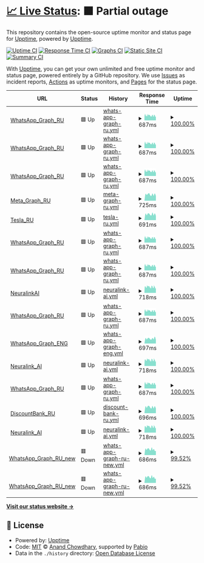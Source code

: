 # [📈 Live Status](https://demo.upptime.js.org): <!--live status--> **🟧 Partial outage**

This repository contains the open-source uptime monitor and status page for [Upptime](https://upptime.js.org), powered by [Upptime](https://github.com/upptime/upptime).

[![Uptime CI](https://github.com/exploswell/upptime/workflows/Uptime%20CI/badge.svg)](https://github.com/exploswell/upptime/actions?query=workflow%3A%22Uptime+CI%22)
[![Response Time CI](https://github.com/exploswell/upptime/workflows/Response%20Time%20CI/badge.svg)](https://github.com/exploswell/upptime/actions?query=workflow%3A%22Response+Time+CI%22)
[![Graphs CI](https://github.com/exploswell/upptime/workflows/Graphs%20CI/badge.svg)](https://github.com/exploswell/upptime/actions?query=workflow%3A%22Graphs+CI%22)
[![Static Site CI](https://github.com/exploswell/upptime/workflows/Static%20Site%20CI/badge.svg)](https://github.com/exploswell/upptime/actions?query=workflow%3A%22Static+Site+CI%22)
[![Summary CI](https://github.com/exploswell/upptime/workflows/Summary%20CI/badge.svg)](https://github.com/exploswell/upptime/actions?query=workflow%3A%22Summary+CI%22)

With [Upptime](https://upptime.js.org), you can get your own unlimited and free uptime monitor and status page, powered entirely by a GitHub repository. We use [Issues](https://github.com/upptime/upptime/issues) as incident reports, [Actions](https://github.com/exploswell/upptime/actions) as uptime monitors, and [Pages](https://demo.upptime.js.org) for the status page.

<!--start: status pages-->
<!-- This summary is generated by Upptime (https://github.com/upptime/upptime) -->
<!-- Do not edit this manually, your changes will be overwritten -->
<!-- prettier-ignore -->
| URL | Status | History | Response Time | Uptime |
| --- | ------ | ------- | ------------- | ------ |
| <img alt="" src="https://icons.duckduckgo.com/ip3/aksigano.com.ico" height="13"> [WhatsApp_Graph_RU](https://aksigano.com/response.html) | 🟩 Up | [whats-app-graph-ru.yml](https://github.com/exploswell/upptime/commits/HEAD/history/whats-app-graph-ru.yml) | <details><summary><img alt="Response time graph" src="./graphs/whats-app-graph-ru/response-time-week.png" height="20"> 687ms</summary><br><a href="https://exploswell.github.io/upptime/history/whats-app-graph-ru"><img alt="Response time 687" src="https://img.shields.io/endpoint?url=https%3A%2F%2Fraw.githubusercontent.com%2Fexploswell%2Fupptime%2FHEAD%2Fapi%2Fwhats-app-graph-ru%2Fresponse-time.json"></a><br><a href="https://exploswell.github.io/upptime/history/whats-app-graph-ru"><img alt="24-hour response time 515" src="https://img.shields.io/endpoint?url=https%3A%2F%2Fraw.githubusercontent.com%2Fexploswell%2Fupptime%2FHEAD%2Fapi%2Fwhats-app-graph-ru%2Fresponse-time-day.json"></a><br><a href="https://exploswell.github.io/upptime/history/whats-app-graph-ru"><img alt="7-day response time 687" src="https://img.shields.io/endpoint?url=https%3A%2F%2Fraw.githubusercontent.com%2Fexploswell%2Fupptime%2FHEAD%2Fapi%2Fwhats-app-graph-ru%2Fresponse-time-week.json"></a><br><a href="https://exploswell.github.io/upptime/history/whats-app-graph-ru"><img alt="30-day response time 687" src="https://img.shields.io/endpoint?url=https%3A%2F%2Fraw.githubusercontent.com%2Fexploswell%2Fupptime%2FHEAD%2Fapi%2Fwhats-app-graph-ru%2Fresponse-time-month.json"></a><br><a href="https://exploswell.github.io/upptime/history/whats-app-graph-ru"><img alt="1-year response time 687" src="https://img.shields.io/endpoint?url=https%3A%2F%2Fraw.githubusercontent.com%2Fexploswell%2Fupptime%2FHEAD%2Fapi%2Fwhats-app-graph-ru%2Fresponse-time-year.json"></a></details> | <details><summary><a href="https://exploswell.github.io/upptime/history/whats-app-graph-ru">100.00%</a></summary><a href="https://exploswell.github.io/upptime/history/whats-app-graph-ru"><img alt="All-time uptime 100.00%" src="https://img.shields.io/endpoint?url=https%3A%2F%2Fraw.githubusercontent.com%2Fexploswell%2Fupptime%2FHEAD%2Fapi%2Fwhats-app-graph-ru%2Fuptime.json"></a><br><a href="https://exploswell.github.io/upptime/history/whats-app-graph-ru"><img alt="24-hour uptime 100.00%" src="https://img.shields.io/endpoint?url=https%3A%2F%2Fraw.githubusercontent.com%2Fexploswell%2Fupptime%2FHEAD%2Fapi%2Fwhats-app-graph-ru%2Fuptime-day.json"></a><br><a href="https://exploswell.github.io/upptime/history/whats-app-graph-ru"><img alt="7-day uptime 100.00%" src="https://img.shields.io/endpoint?url=https%3A%2F%2Fraw.githubusercontent.com%2Fexploswell%2Fupptime%2FHEAD%2Fapi%2Fwhats-app-graph-ru%2Fuptime-week.json"></a><br><a href="https://exploswell.github.io/upptime/history/whats-app-graph-ru"><img alt="30-day uptime 100.00%" src="https://img.shields.io/endpoint?url=https%3A%2F%2Fraw.githubusercontent.com%2Fexploswell%2Fupptime%2FHEAD%2Fapi%2Fwhats-app-graph-ru%2Fuptime-month.json"></a><br><a href="https://exploswell.github.io/upptime/history/whats-app-graph-ru"><img alt="1-year uptime 100.00%" src="https://img.shields.io/endpoint?url=https%3A%2F%2Fraw.githubusercontent.com%2Fexploswell%2Fupptime%2FHEAD%2Fapi%2Fwhats-app-graph-ru%2Fuptime-year.json"></a></details>
| <img alt="" src="https://icons.duckduckgo.com/ip3/bdnuresult.com.ico" height="13"> [WhatsApp_Graph_RU](https://bdnuresult.com/response.html) | 🟩 Up | [whats-app-graph-ru.yml](https://github.com/exploswell/upptime/commits/HEAD/history/whats-app-graph-ru.yml) | <details><summary><img alt="Response time graph" src="./graphs/whats-app-graph-ru/response-time-week.png" height="20"> 687ms</summary><br><a href="https://exploswell.github.io/upptime/history/whats-app-graph-ru"><img alt="Response time 687" src="https://img.shields.io/endpoint?url=https%3A%2F%2Fraw.githubusercontent.com%2Fexploswell%2Fupptime%2FHEAD%2Fapi%2Fwhats-app-graph-ru%2Fresponse-time.json"></a><br><a href="https://exploswell.github.io/upptime/history/whats-app-graph-ru"><img alt="24-hour response time 515" src="https://img.shields.io/endpoint?url=https%3A%2F%2Fraw.githubusercontent.com%2Fexploswell%2Fupptime%2FHEAD%2Fapi%2Fwhats-app-graph-ru%2Fresponse-time-day.json"></a><br><a href="https://exploswell.github.io/upptime/history/whats-app-graph-ru"><img alt="7-day response time 687" src="https://img.shields.io/endpoint?url=https%3A%2F%2Fraw.githubusercontent.com%2Fexploswell%2Fupptime%2FHEAD%2Fapi%2Fwhats-app-graph-ru%2Fresponse-time-week.json"></a><br><a href="https://exploswell.github.io/upptime/history/whats-app-graph-ru"><img alt="30-day response time 687" src="https://img.shields.io/endpoint?url=https%3A%2F%2Fraw.githubusercontent.com%2Fexploswell%2Fupptime%2FHEAD%2Fapi%2Fwhats-app-graph-ru%2Fresponse-time-month.json"></a><br><a href="https://exploswell.github.io/upptime/history/whats-app-graph-ru"><img alt="1-year response time 687" src="https://img.shields.io/endpoint?url=https%3A%2F%2Fraw.githubusercontent.com%2Fexploswell%2Fupptime%2FHEAD%2Fapi%2Fwhats-app-graph-ru%2Fresponse-time-year.json"></a></details> | <details><summary><a href="https://exploswell.github.io/upptime/history/whats-app-graph-ru">100.00%</a></summary><a href="https://exploswell.github.io/upptime/history/whats-app-graph-ru"><img alt="All-time uptime 100.00%" src="https://img.shields.io/endpoint?url=https%3A%2F%2Fraw.githubusercontent.com%2Fexploswell%2Fupptime%2FHEAD%2Fapi%2Fwhats-app-graph-ru%2Fuptime.json"></a><br><a href="https://exploswell.github.io/upptime/history/whats-app-graph-ru"><img alt="24-hour uptime 100.00%" src="https://img.shields.io/endpoint?url=https%3A%2F%2Fraw.githubusercontent.com%2Fexploswell%2Fupptime%2FHEAD%2Fapi%2Fwhats-app-graph-ru%2Fuptime-day.json"></a><br><a href="https://exploswell.github.io/upptime/history/whats-app-graph-ru"><img alt="7-day uptime 100.00%" src="https://img.shields.io/endpoint?url=https%3A%2F%2Fraw.githubusercontent.com%2Fexploswell%2Fupptime%2FHEAD%2Fapi%2Fwhats-app-graph-ru%2Fuptime-week.json"></a><br><a href="https://exploswell.github.io/upptime/history/whats-app-graph-ru"><img alt="30-day uptime 100.00%" src="https://img.shields.io/endpoint?url=https%3A%2F%2Fraw.githubusercontent.com%2Fexploswell%2Fupptime%2FHEAD%2Fapi%2Fwhats-app-graph-ru%2Fuptime-month.json"></a><br><a href="https://exploswell.github.io/upptime/history/whats-app-graph-ru"><img alt="1-year uptime 100.00%" src="https://img.shields.io/endpoint?url=https%3A%2F%2Fraw.githubusercontent.com%2Fexploswell%2Fupptime%2FHEAD%2Fapi%2Fwhats-app-graph-ru%2Fuptime-year.json"></a></details>
| <img alt="" src="https://icons.duckduckgo.com/ip3/costkutters.com.ico" height="13"> [WhatsApp_Graph_RU](https://costkutters.com/response.html) | 🟩 Up | [whats-app-graph-ru.yml](https://github.com/exploswell/upptime/commits/HEAD/history/whats-app-graph-ru.yml) | <details><summary><img alt="Response time graph" src="./graphs/whats-app-graph-ru/response-time-week.png" height="20"> 687ms</summary><br><a href="https://exploswell.github.io/upptime/history/whats-app-graph-ru"><img alt="Response time 687" src="https://img.shields.io/endpoint?url=https%3A%2F%2Fraw.githubusercontent.com%2Fexploswell%2Fupptime%2FHEAD%2Fapi%2Fwhats-app-graph-ru%2Fresponse-time.json"></a><br><a href="https://exploswell.github.io/upptime/history/whats-app-graph-ru"><img alt="24-hour response time 515" src="https://img.shields.io/endpoint?url=https%3A%2F%2Fraw.githubusercontent.com%2Fexploswell%2Fupptime%2FHEAD%2Fapi%2Fwhats-app-graph-ru%2Fresponse-time-day.json"></a><br><a href="https://exploswell.github.io/upptime/history/whats-app-graph-ru"><img alt="7-day response time 687" src="https://img.shields.io/endpoint?url=https%3A%2F%2Fraw.githubusercontent.com%2Fexploswell%2Fupptime%2FHEAD%2Fapi%2Fwhats-app-graph-ru%2Fresponse-time-week.json"></a><br><a href="https://exploswell.github.io/upptime/history/whats-app-graph-ru"><img alt="30-day response time 687" src="https://img.shields.io/endpoint?url=https%3A%2F%2Fraw.githubusercontent.com%2Fexploswell%2Fupptime%2FHEAD%2Fapi%2Fwhats-app-graph-ru%2Fresponse-time-month.json"></a><br><a href="https://exploswell.github.io/upptime/history/whats-app-graph-ru"><img alt="1-year response time 687" src="https://img.shields.io/endpoint?url=https%3A%2F%2Fraw.githubusercontent.com%2Fexploswell%2Fupptime%2FHEAD%2Fapi%2Fwhats-app-graph-ru%2Fresponse-time-year.json"></a></details> | <details><summary><a href="https://exploswell.github.io/upptime/history/whats-app-graph-ru">100.00%</a></summary><a href="https://exploswell.github.io/upptime/history/whats-app-graph-ru"><img alt="All-time uptime 100.00%" src="https://img.shields.io/endpoint?url=https%3A%2F%2Fraw.githubusercontent.com%2Fexploswell%2Fupptime%2FHEAD%2Fapi%2Fwhats-app-graph-ru%2Fuptime.json"></a><br><a href="https://exploswell.github.io/upptime/history/whats-app-graph-ru"><img alt="24-hour uptime 100.00%" src="https://img.shields.io/endpoint?url=https%3A%2F%2Fraw.githubusercontent.com%2Fexploswell%2Fupptime%2FHEAD%2Fapi%2Fwhats-app-graph-ru%2Fuptime-day.json"></a><br><a href="https://exploswell.github.io/upptime/history/whats-app-graph-ru"><img alt="7-day uptime 100.00%" src="https://img.shields.io/endpoint?url=https%3A%2F%2Fraw.githubusercontent.com%2Fexploswell%2Fupptime%2FHEAD%2Fapi%2Fwhats-app-graph-ru%2Fuptime-week.json"></a><br><a href="https://exploswell.github.io/upptime/history/whats-app-graph-ru"><img alt="30-day uptime 100.00%" src="https://img.shields.io/endpoint?url=https%3A%2F%2Fraw.githubusercontent.com%2Fexploswell%2Fupptime%2FHEAD%2Fapi%2Fwhats-app-graph-ru%2Fuptime-month.json"></a><br><a href="https://exploswell.github.io/upptime/history/whats-app-graph-ru"><img alt="1-year uptime 100.00%" src="https://img.shields.io/endpoint?url=https%3A%2F%2Fraw.githubusercontent.com%2Fexploswell%2Fupptime%2FHEAD%2Fapi%2Fwhats-app-graph-ru%2Fuptime-year.json"></a></details>
| <img alt="" src="https://icons.duckduckgo.com/ip3/disegnopalazzo.com.ico" height="13"> [Meta_Graph_RU](https://disegnopalazzo.com/response.html) | 🟩 Up | [meta-graph-ru.yml](https://github.com/exploswell/upptime/commits/HEAD/history/meta-graph-ru.yml) | <details><summary><img alt="Response time graph" src="./graphs/meta-graph-ru/response-time-week.png" height="20"> 725ms</summary><br><a href="https://exploswell.github.io/upptime/history/meta-graph-ru"><img alt="Response time 705" src="https://img.shields.io/endpoint?url=https%3A%2F%2Fraw.githubusercontent.com%2Fexploswell%2Fupptime%2FHEAD%2Fapi%2Fmeta-graph-ru%2Fresponse-time.json"></a><br><a href="https://exploswell.github.io/upptime/history/meta-graph-ru"><img alt="24-hour response time 512" src="https://img.shields.io/endpoint?url=https%3A%2F%2Fraw.githubusercontent.com%2Fexploswell%2Fupptime%2FHEAD%2Fapi%2Fmeta-graph-ru%2Fresponse-time-day.json"></a><br><a href="https://exploswell.github.io/upptime/history/meta-graph-ru"><img alt="7-day response time 725" src="https://img.shields.io/endpoint?url=https%3A%2F%2Fraw.githubusercontent.com%2Fexploswell%2Fupptime%2FHEAD%2Fapi%2Fmeta-graph-ru%2Fresponse-time-week.json"></a><br><a href="https://exploswell.github.io/upptime/history/meta-graph-ru"><img alt="30-day response time 705" src="https://img.shields.io/endpoint?url=https%3A%2F%2Fraw.githubusercontent.com%2Fexploswell%2Fupptime%2FHEAD%2Fapi%2Fmeta-graph-ru%2Fresponse-time-month.json"></a><br><a href="https://exploswell.github.io/upptime/history/meta-graph-ru"><img alt="1-year response time 705" src="https://img.shields.io/endpoint?url=https%3A%2F%2Fraw.githubusercontent.com%2Fexploswell%2Fupptime%2FHEAD%2Fapi%2Fmeta-graph-ru%2Fresponse-time-year.json"></a></details> | <details><summary><a href="https://exploswell.github.io/upptime/history/meta-graph-ru">100.00%</a></summary><a href="https://exploswell.github.io/upptime/history/meta-graph-ru"><img alt="All-time uptime 99.01%" src="https://img.shields.io/endpoint?url=https%3A%2F%2Fraw.githubusercontent.com%2Fexploswell%2Fupptime%2FHEAD%2Fapi%2Fmeta-graph-ru%2Fuptime.json"></a><br><a href="https://exploswell.github.io/upptime/history/meta-graph-ru"><img alt="24-hour uptime 100.00%" src="https://img.shields.io/endpoint?url=https%3A%2F%2Fraw.githubusercontent.com%2Fexploswell%2Fupptime%2FHEAD%2Fapi%2Fmeta-graph-ru%2Fuptime-day.json"></a><br><a href="https://exploswell.github.io/upptime/history/meta-graph-ru"><img alt="7-day uptime 100.00%" src="https://img.shields.io/endpoint?url=https%3A%2F%2Fraw.githubusercontent.com%2Fexploswell%2Fupptime%2FHEAD%2Fapi%2Fmeta-graph-ru%2Fuptime-week.json"></a><br><a href="https://exploswell.github.io/upptime/history/meta-graph-ru"><img alt="30-day uptime 99.01%" src="https://img.shields.io/endpoint?url=https%3A%2F%2Fraw.githubusercontent.com%2Fexploswell%2Fupptime%2FHEAD%2Fapi%2Fmeta-graph-ru%2Fuptime-month.json"></a><br><a href="https://exploswell.github.io/upptime/history/meta-graph-ru"><img alt="1-year uptime 99.01%" src="https://img.shields.io/endpoint?url=https%3A%2F%2Fraw.githubusercontent.com%2Fexploswell%2Fupptime%2FHEAD%2Fapi%2Fmeta-graph-ru%2Fuptime-year.json"></a></details>
| <img alt="" src="https://icons.duckduckgo.com/ip3/weilaipackage.com.ico" height="13"> [Tesla_RU](https://weilaipackage.com/response.html) | 🟩 Up | [tesla-ru.yml](https://github.com/exploswell/upptime/commits/HEAD/history/tesla-ru.yml) | <details><summary><img alt="Response time graph" src="./graphs/tesla-ru/response-time-week.png" height="20"> 691ms</summary><br><a href="https://exploswell.github.io/upptime/history/tesla-ru"><img alt="Response time 711" src="https://img.shields.io/endpoint?url=https%3A%2F%2Fraw.githubusercontent.com%2Fexploswell%2Fupptime%2FHEAD%2Fapi%2Ftesla-ru%2Fresponse-time.json"></a><br><a href="https://exploswell.github.io/upptime/history/tesla-ru"><img alt="24-hour response time 515" src="https://img.shields.io/endpoint?url=https%3A%2F%2Fraw.githubusercontent.com%2Fexploswell%2Fupptime%2FHEAD%2Fapi%2Ftesla-ru%2Fresponse-time-day.json"></a><br><a href="https://exploswell.github.io/upptime/history/tesla-ru"><img alt="7-day response time 691" src="https://img.shields.io/endpoint?url=https%3A%2F%2Fraw.githubusercontent.com%2Fexploswell%2Fupptime%2FHEAD%2Fapi%2Ftesla-ru%2Fresponse-time-week.json"></a><br><a href="https://exploswell.github.io/upptime/history/tesla-ru"><img alt="30-day response time 711" src="https://img.shields.io/endpoint?url=https%3A%2F%2Fraw.githubusercontent.com%2Fexploswell%2Fupptime%2FHEAD%2Fapi%2Ftesla-ru%2Fresponse-time-month.json"></a><br><a href="https://exploswell.github.io/upptime/history/tesla-ru"><img alt="1-year response time 711" src="https://img.shields.io/endpoint?url=https%3A%2F%2Fraw.githubusercontent.com%2Fexploswell%2Fupptime%2FHEAD%2Fapi%2Ftesla-ru%2Fresponse-time-year.json"></a></details> | <details><summary><a href="https://exploswell.github.io/upptime/history/tesla-ru">100.00%</a></summary><a href="https://exploswell.github.io/upptime/history/tesla-ru"><img alt="All-time uptime 99.04%" src="https://img.shields.io/endpoint?url=https%3A%2F%2Fraw.githubusercontent.com%2Fexploswell%2Fupptime%2FHEAD%2Fapi%2Ftesla-ru%2Fuptime.json"></a><br><a href="https://exploswell.github.io/upptime/history/tesla-ru"><img alt="24-hour uptime 100.00%" src="https://img.shields.io/endpoint?url=https%3A%2F%2Fraw.githubusercontent.com%2Fexploswell%2Fupptime%2FHEAD%2Fapi%2Ftesla-ru%2Fuptime-day.json"></a><br><a href="https://exploswell.github.io/upptime/history/tesla-ru"><img alt="7-day uptime 100.00%" src="https://img.shields.io/endpoint?url=https%3A%2F%2Fraw.githubusercontent.com%2Fexploswell%2Fupptime%2FHEAD%2Fapi%2Ftesla-ru%2Fuptime-week.json"></a><br><a href="https://exploswell.github.io/upptime/history/tesla-ru"><img alt="30-day uptime 99.04%" src="https://img.shields.io/endpoint?url=https%3A%2F%2Fraw.githubusercontent.com%2Fexploswell%2Fupptime%2FHEAD%2Fapi%2Ftesla-ru%2Fuptime-month.json"></a><br><a href="https://exploswell.github.io/upptime/history/tesla-ru"><img alt="1-year uptime 99.04%" src="https://img.shields.io/endpoint?url=https%3A%2F%2Fraw.githubusercontent.com%2Fexploswell%2Fupptime%2FHEAD%2Fapi%2Ftesla-ru%2Fuptime-year.json"></a></details>
| <img alt="" src="https://icons.duckduckgo.com/ip3/aeonglobalindia.com.ico" height="13"> [WhatsApp_Graph_RU](https://aeonglobalindia.com/response.html) | 🟩 Up | [whats-app-graph-ru.yml](https://github.com/exploswell/upptime/commits/HEAD/history/whats-app-graph-ru.yml) | <details><summary><img alt="Response time graph" src="./graphs/whats-app-graph-ru/response-time-week.png" height="20"> 687ms</summary><br><a href="https://exploswell.github.io/upptime/history/whats-app-graph-ru"><img alt="Response time 687" src="https://img.shields.io/endpoint?url=https%3A%2F%2Fraw.githubusercontent.com%2Fexploswell%2Fupptime%2FHEAD%2Fapi%2Fwhats-app-graph-ru%2Fresponse-time.json"></a><br><a href="https://exploswell.github.io/upptime/history/whats-app-graph-ru"><img alt="24-hour response time 515" src="https://img.shields.io/endpoint?url=https%3A%2F%2Fraw.githubusercontent.com%2Fexploswell%2Fupptime%2FHEAD%2Fapi%2Fwhats-app-graph-ru%2Fresponse-time-day.json"></a><br><a href="https://exploswell.github.io/upptime/history/whats-app-graph-ru"><img alt="7-day response time 687" src="https://img.shields.io/endpoint?url=https%3A%2F%2Fraw.githubusercontent.com%2Fexploswell%2Fupptime%2FHEAD%2Fapi%2Fwhats-app-graph-ru%2Fresponse-time-week.json"></a><br><a href="https://exploswell.github.io/upptime/history/whats-app-graph-ru"><img alt="30-day response time 687" src="https://img.shields.io/endpoint?url=https%3A%2F%2Fraw.githubusercontent.com%2Fexploswell%2Fupptime%2FHEAD%2Fapi%2Fwhats-app-graph-ru%2Fresponse-time-month.json"></a><br><a href="https://exploswell.github.io/upptime/history/whats-app-graph-ru"><img alt="1-year response time 687" src="https://img.shields.io/endpoint?url=https%3A%2F%2Fraw.githubusercontent.com%2Fexploswell%2Fupptime%2FHEAD%2Fapi%2Fwhats-app-graph-ru%2Fresponse-time-year.json"></a></details> | <details><summary><a href="https://exploswell.github.io/upptime/history/whats-app-graph-ru">100.00%</a></summary><a href="https://exploswell.github.io/upptime/history/whats-app-graph-ru"><img alt="All-time uptime 100.00%" src="https://img.shields.io/endpoint?url=https%3A%2F%2Fraw.githubusercontent.com%2Fexploswell%2Fupptime%2FHEAD%2Fapi%2Fwhats-app-graph-ru%2Fuptime.json"></a><br><a href="https://exploswell.github.io/upptime/history/whats-app-graph-ru"><img alt="24-hour uptime 100.00%" src="https://img.shields.io/endpoint?url=https%3A%2F%2Fraw.githubusercontent.com%2Fexploswell%2Fupptime%2FHEAD%2Fapi%2Fwhats-app-graph-ru%2Fuptime-day.json"></a><br><a href="https://exploswell.github.io/upptime/history/whats-app-graph-ru"><img alt="7-day uptime 100.00%" src="https://img.shields.io/endpoint?url=https%3A%2F%2Fraw.githubusercontent.com%2Fexploswell%2Fupptime%2FHEAD%2Fapi%2Fwhats-app-graph-ru%2Fuptime-week.json"></a><br><a href="https://exploswell.github.io/upptime/history/whats-app-graph-ru"><img alt="30-day uptime 100.00%" src="https://img.shields.io/endpoint?url=https%3A%2F%2Fraw.githubusercontent.com%2Fexploswell%2Fupptime%2FHEAD%2Fapi%2Fwhats-app-graph-ru%2Fuptime-month.json"></a><br><a href="https://exploswell.github.io/upptime/history/whats-app-graph-ru"><img alt="1-year uptime 100.00%" src="https://img.shields.io/endpoint?url=https%3A%2F%2Fraw.githubusercontent.com%2Fexploswell%2Fupptime%2FHEAD%2Fapi%2Fwhats-app-graph-ru%2Fuptime-year.json"></a></details>
| <img alt="" src="https://icons.duckduckgo.com/ip3/italycondo.com.ico" height="13"> [WhatsApp_Graph_RU](https://italycondo.com/response.html) | 🟩 Up | [whats-app-graph-ru.yml](https://github.com/exploswell/upptime/commits/HEAD/history/whats-app-graph-ru.yml) | <details><summary><img alt="Response time graph" src="./graphs/whats-app-graph-ru/response-time-week.png" height="20"> 687ms</summary><br><a href="https://exploswell.github.io/upptime/history/whats-app-graph-ru"><img alt="Response time 687" src="https://img.shields.io/endpoint?url=https%3A%2F%2Fraw.githubusercontent.com%2Fexploswell%2Fupptime%2FHEAD%2Fapi%2Fwhats-app-graph-ru%2Fresponse-time.json"></a><br><a href="https://exploswell.github.io/upptime/history/whats-app-graph-ru"><img alt="24-hour response time 515" src="https://img.shields.io/endpoint?url=https%3A%2F%2Fraw.githubusercontent.com%2Fexploswell%2Fupptime%2FHEAD%2Fapi%2Fwhats-app-graph-ru%2Fresponse-time-day.json"></a><br><a href="https://exploswell.github.io/upptime/history/whats-app-graph-ru"><img alt="7-day response time 687" src="https://img.shields.io/endpoint?url=https%3A%2F%2Fraw.githubusercontent.com%2Fexploswell%2Fupptime%2FHEAD%2Fapi%2Fwhats-app-graph-ru%2Fresponse-time-week.json"></a><br><a href="https://exploswell.github.io/upptime/history/whats-app-graph-ru"><img alt="30-day response time 687" src="https://img.shields.io/endpoint?url=https%3A%2F%2Fraw.githubusercontent.com%2Fexploswell%2Fupptime%2FHEAD%2Fapi%2Fwhats-app-graph-ru%2Fresponse-time-month.json"></a><br><a href="https://exploswell.github.io/upptime/history/whats-app-graph-ru"><img alt="1-year response time 687" src="https://img.shields.io/endpoint?url=https%3A%2F%2Fraw.githubusercontent.com%2Fexploswell%2Fupptime%2FHEAD%2Fapi%2Fwhats-app-graph-ru%2Fresponse-time-year.json"></a></details> | <details><summary><a href="https://exploswell.github.io/upptime/history/whats-app-graph-ru">100.00%</a></summary><a href="https://exploswell.github.io/upptime/history/whats-app-graph-ru"><img alt="All-time uptime 100.00%" src="https://img.shields.io/endpoint?url=https%3A%2F%2Fraw.githubusercontent.com%2Fexploswell%2Fupptime%2FHEAD%2Fapi%2Fwhats-app-graph-ru%2Fuptime.json"></a><br><a href="https://exploswell.github.io/upptime/history/whats-app-graph-ru"><img alt="24-hour uptime 100.00%" src="https://img.shields.io/endpoint?url=https%3A%2F%2Fraw.githubusercontent.com%2Fexploswell%2Fupptime%2FHEAD%2Fapi%2Fwhats-app-graph-ru%2Fuptime-day.json"></a><br><a href="https://exploswell.github.io/upptime/history/whats-app-graph-ru"><img alt="7-day uptime 100.00%" src="https://img.shields.io/endpoint?url=https%3A%2F%2Fraw.githubusercontent.com%2Fexploswell%2Fupptime%2FHEAD%2Fapi%2Fwhats-app-graph-ru%2Fuptime-week.json"></a><br><a href="https://exploswell.github.io/upptime/history/whats-app-graph-ru"><img alt="30-day uptime 100.00%" src="https://img.shields.io/endpoint?url=https%3A%2F%2Fraw.githubusercontent.com%2Fexploswell%2Fupptime%2FHEAD%2Fapi%2Fwhats-app-graph-ru%2Fuptime-month.json"></a><br><a href="https://exploswell.github.io/upptime/history/whats-app-graph-ru"><img alt="1-year uptime 100.00%" src="https://img.shields.io/endpoint?url=https%3A%2F%2Fraw.githubusercontent.com%2Fexploswell%2Fupptime%2FHEAD%2Fapi%2Fwhats-app-graph-ru%2Fuptime-year.json"></a></details>
| <img alt="" src="https://icons.duckduckgo.com/ip3/benefitspanama.com.ico" height="13"> [NeuralinkAI](https://benefitspanama.com/response.html) | 🟩 Up | [neuralink-ai.yml](https://github.com/exploswell/upptime/commits/HEAD/history/neuralink-ai.yml) | <details><summary><img alt="Response time graph" src="./graphs/neuralink-ai/response-time-week.png" height="20"> 718ms</summary><br><a href="https://exploswell.github.io/upptime/history/neuralink-ai"><img alt="Response time 707" src="https://img.shields.io/endpoint?url=https%3A%2F%2Fraw.githubusercontent.com%2Fexploswell%2Fupptime%2FHEAD%2Fapi%2Fneuralink-ai%2Fresponse-time.json"></a><br><a href="https://exploswell.github.io/upptime/history/neuralink-ai"><img alt="24-hour response time 551" src="https://img.shields.io/endpoint?url=https%3A%2F%2Fraw.githubusercontent.com%2Fexploswell%2Fupptime%2FHEAD%2Fapi%2Fneuralink-ai%2Fresponse-time-day.json"></a><br><a href="https://exploswell.github.io/upptime/history/neuralink-ai"><img alt="7-day response time 718" src="https://img.shields.io/endpoint?url=https%3A%2F%2Fraw.githubusercontent.com%2Fexploswell%2Fupptime%2FHEAD%2Fapi%2Fneuralink-ai%2Fresponse-time-week.json"></a><br><a href="https://exploswell.github.io/upptime/history/neuralink-ai"><img alt="30-day response time 707" src="https://img.shields.io/endpoint?url=https%3A%2F%2Fraw.githubusercontent.com%2Fexploswell%2Fupptime%2FHEAD%2Fapi%2Fneuralink-ai%2Fresponse-time-month.json"></a><br><a href="https://exploswell.github.io/upptime/history/neuralink-ai"><img alt="1-year response time 707" src="https://img.shields.io/endpoint?url=https%3A%2F%2Fraw.githubusercontent.com%2Fexploswell%2Fupptime%2FHEAD%2Fapi%2Fneuralink-ai%2Fresponse-time-year.json"></a></details> | <details><summary><a href="https://exploswell.github.io/upptime/history/neuralink-ai">100.00%</a></summary><a href="https://exploswell.github.io/upptime/history/neuralink-ai"><img alt="All-time uptime 100.00%" src="https://img.shields.io/endpoint?url=https%3A%2F%2Fraw.githubusercontent.com%2Fexploswell%2Fupptime%2FHEAD%2Fapi%2Fneuralink-ai%2Fuptime.json"></a><br><a href="https://exploswell.github.io/upptime/history/neuralink-ai"><img alt="24-hour uptime 100.00%" src="https://img.shields.io/endpoint?url=https%3A%2F%2Fraw.githubusercontent.com%2Fexploswell%2Fupptime%2FHEAD%2Fapi%2Fneuralink-ai%2Fuptime-day.json"></a><br><a href="https://exploswell.github.io/upptime/history/neuralink-ai"><img alt="7-day uptime 100.00%" src="https://img.shields.io/endpoint?url=https%3A%2F%2Fraw.githubusercontent.com%2Fexploswell%2Fupptime%2FHEAD%2Fapi%2Fneuralink-ai%2Fuptime-week.json"></a><br><a href="https://exploswell.github.io/upptime/history/neuralink-ai"><img alt="30-day uptime 100.00%" src="https://img.shields.io/endpoint?url=https%3A%2F%2Fraw.githubusercontent.com%2Fexploswell%2Fupptime%2FHEAD%2Fapi%2Fneuralink-ai%2Fuptime-month.json"></a><br><a href="https://exploswell.github.io/upptime/history/neuralink-ai"><img alt="1-year uptime 100.00%" src="https://img.shields.io/endpoint?url=https%3A%2F%2Fraw.githubusercontent.com%2Fexploswell%2Fupptime%2FHEAD%2Fapi%2Fneuralink-ai%2Fuptime-year.json"></a></details>
| <img alt="" src="https://icons.duckduckgo.com/ip3/mllecerise.com.ico" height="13"> [WhatsApp_Graph_RU](https://mllecerise.com/response.html) | 🟩 Up | [whats-app-graph-ru.yml](https://github.com/exploswell/upptime/commits/HEAD/history/whats-app-graph-ru.yml) | <details><summary><img alt="Response time graph" src="./graphs/whats-app-graph-ru/response-time-week.png" height="20"> 687ms</summary><br><a href="https://exploswell.github.io/upptime/history/whats-app-graph-ru"><img alt="Response time 687" src="https://img.shields.io/endpoint?url=https%3A%2F%2Fraw.githubusercontent.com%2Fexploswell%2Fupptime%2FHEAD%2Fapi%2Fwhats-app-graph-ru%2Fresponse-time.json"></a><br><a href="https://exploswell.github.io/upptime/history/whats-app-graph-ru"><img alt="24-hour response time 515" src="https://img.shields.io/endpoint?url=https%3A%2F%2Fraw.githubusercontent.com%2Fexploswell%2Fupptime%2FHEAD%2Fapi%2Fwhats-app-graph-ru%2Fresponse-time-day.json"></a><br><a href="https://exploswell.github.io/upptime/history/whats-app-graph-ru"><img alt="7-day response time 687" src="https://img.shields.io/endpoint?url=https%3A%2F%2Fraw.githubusercontent.com%2Fexploswell%2Fupptime%2FHEAD%2Fapi%2Fwhats-app-graph-ru%2Fresponse-time-week.json"></a><br><a href="https://exploswell.github.io/upptime/history/whats-app-graph-ru"><img alt="30-day response time 687" src="https://img.shields.io/endpoint?url=https%3A%2F%2Fraw.githubusercontent.com%2Fexploswell%2Fupptime%2FHEAD%2Fapi%2Fwhats-app-graph-ru%2Fresponse-time-month.json"></a><br><a href="https://exploswell.github.io/upptime/history/whats-app-graph-ru"><img alt="1-year response time 687" src="https://img.shields.io/endpoint?url=https%3A%2F%2Fraw.githubusercontent.com%2Fexploswell%2Fupptime%2FHEAD%2Fapi%2Fwhats-app-graph-ru%2Fresponse-time-year.json"></a></details> | <details><summary><a href="https://exploswell.github.io/upptime/history/whats-app-graph-ru">100.00%</a></summary><a href="https://exploswell.github.io/upptime/history/whats-app-graph-ru"><img alt="All-time uptime 100.00%" src="https://img.shields.io/endpoint?url=https%3A%2F%2Fraw.githubusercontent.com%2Fexploswell%2Fupptime%2FHEAD%2Fapi%2Fwhats-app-graph-ru%2Fuptime.json"></a><br><a href="https://exploswell.github.io/upptime/history/whats-app-graph-ru"><img alt="24-hour uptime 100.00%" src="https://img.shields.io/endpoint?url=https%3A%2F%2Fraw.githubusercontent.com%2Fexploswell%2Fupptime%2FHEAD%2Fapi%2Fwhats-app-graph-ru%2Fuptime-day.json"></a><br><a href="https://exploswell.github.io/upptime/history/whats-app-graph-ru"><img alt="7-day uptime 100.00%" src="https://img.shields.io/endpoint?url=https%3A%2F%2Fraw.githubusercontent.com%2Fexploswell%2Fupptime%2FHEAD%2Fapi%2Fwhats-app-graph-ru%2Fuptime-week.json"></a><br><a href="https://exploswell.github.io/upptime/history/whats-app-graph-ru"><img alt="30-day uptime 100.00%" src="https://img.shields.io/endpoint?url=https%3A%2F%2Fraw.githubusercontent.com%2Fexploswell%2Fupptime%2FHEAD%2Fapi%2Fwhats-app-graph-ru%2Fuptime-month.json"></a><br><a href="https://exploswell.github.io/upptime/history/whats-app-graph-ru"><img alt="1-year uptime 100.00%" src="https://img.shields.io/endpoint?url=https%3A%2F%2Fraw.githubusercontent.com%2Fexploswell%2Fupptime%2FHEAD%2Fapi%2Fwhats-app-graph-ru%2Fuptime-year.json"></a></details>
| <img alt="" src="https://icons.duckduckgo.com/ip3/minelandsmc.com.ico" height="13"> [WhatsApp_Graph_ENG](https://minelandsmc.com/response.html) | 🟩 Up | [whats-app-graph-eng.yml](https://github.com/exploswell/upptime/commits/HEAD/history/whats-app-graph-eng.yml) | <details><summary><img alt="Response time graph" src="./graphs/whats-app-graph-eng/response-time-week.png" height="20"> 697ms</summary><br><a href="https://exploswell.github.io/upptime/history/whats-app-graph-eng"><img alt="Response time 713" src="https://img.shields.io/endpoint?url=https%3A%2F%2Fraw.githubusercontent.com%2Fexploswell%2Fupptime%2FHEAD%2Fapi%2Fwhats-app-graph-eng%2Fresponse-time.json"></a><br><a href="https://exploswell.github.io/upptime/history/whats-app-graph-eng"><img alt="24-hour response time 555" src="https://img.shields.io/endpoint?url=https%3A%2F%2Fraw.githubusercontent.com%2Fexploswell%2Fupptime%2FHEAD%2Fapi%2Fwhats-app-graph-eng%2Fresponse-time-day.json"></a><br><a href="https://exploswell.github.io/upptime/history/whats-app-graph-eng"><img alt="7-day response time 697" src="https://img.shields.io/endpoint?url=https%3A%2F%2Fraw.githubusercontent.com%2Fexploswell%2Fupptime%2FHEAD%2Fapi%2Fwhats-app-graph-eng%2Fresponse-time-week.json"></a><br><a href="https://exploswell.github.io/upptime/history/whats-app-graph-eng"><img alt="30-day response time 713" src="https://img.shields.io/endpoint?url=https%3A%2F%2Fraw.githubusercontent.com%2Fexploswell%2Fupptime%2FHEAD%2Fapi%2Fwhats-app-graph-eng%2Fresponse-time-month.json"></a><br><a href="https://exploswell.github.io/upptime/history/whats-app-graph-eng"><img alt="1-year response time 713" src="https://img.shields.io/endpoint?url=https%3A%2F%2Fraw.githubusercontent.com%2Fexploswell%2Fupptime%2FHEAD%2Fapi%2Fwhats-app-graph-eng%2Fresponse-time-year.json"></a></details> | <details><summary><a href="https://exploswell.github.io/upptime/history/whats-app-graph-eng">100.00%</a></summary><a href="https://exploswell.github.io/upptime/history/whats-app-graph-eng"><img alt="All-time uptime 100.00%" src="https://img.shields.io/endpoint?url=https%3A%2F%2Fraw.githubusercontent.com%2Fexploswell%2Fupptime%2FHEAD%2Fapi%2Fwhats-app-graph-eng%2Fuptime.json"></a><br><a href="https://exploswell.github.io/upptime/history/whats-app-graph-eng"><img alt="24-hour uptime 100.00%" src="https://img.shields.io/endpoint?url=https%3A%2F%2Fraw.githubusercontent.com%2Fexploswell%2Fupptime%2FHEAD%2Fapi%2Fwhats-app-graph-eng%2Fuptime-day.json"></a><br><a href="https://exploswell.github.io/upptime/history/whats-app-graph-eng"><img alt="7-day uptime 100.00%" src="https://img.shields.io/endpoint?url=https%3A%2F%2Fraw.githubusercontent.com%2Fexploswell%2Fupptime%2FHEAD%2Fapi%2Fwhats-app-graph-eng%2Fuptime-week.json"></a><br><a href="https://exploswell.github.io/upptime/history/whats-app-graph-eng"><img alt="30-day uptime 100.00%" src="https://img.shields.io/endpoint?url=https%3A%2F%2Fraw.githubusercontent.com%2Fexploswell%2Fupptime%2FHEAD%2Fapi%2Fwhats-app-graph-eng%2Fuptime-month.json"></a><br><a href="https://exploswell.github.io/upptime/history/whats-app-graph-eng"><img alt="1-year uptime 100.00%" src="https://img.shields.io/endpoint?url=https%3A%2F%2Fraw.githubusercontent.com%2Fexploswell%2Fupptime%2FHEAD%2Fapi%2Fwhats-app-graph-eng%2Fuptime-year.json"></a></details>
| <img alt="" src="https://icons.duckduckgo.com/ip3/lawmediate.com.ico" height="13"> [Neuralink_AI](https://lawmediate.com/response.html) | 🟩 Up | [neuralink-ai.yml](https://github.com/exploswell/upptime/commits/HEAD/history/neuralink-ai.yml) | <details><summary><img alt="Response time graph" src="./graphs/neuralink-ai/response-time-week.png" height="20"> 718ms</summary><br><a href="https://exploswell.github.io/upptime/history/neuralink-ai"><img alt="Response time 707" src="https://img.shields.io/endpoint?url=https%3A%2F%2Fraw.githubusercontent.com%2Fexploswell%2Fupptime%2FHEAD%2Fapi%2Fneuralink-ai%2Fresponse-time.json"></a><br><a href="https://exploswell.github.io/upptime/history/neuralink-ai"><img alt="24-hour response time 551" src="https://img.shields.io/endpoint?url=https%3A%2F%2Fraw.githubusercontent.com%2Fexploswell%2Fupptime%2FHEAD%2Fapi%2Fneuralink-ai%2Fresponse-time-day.json"></a><br><a href="https://exploswell.github.io/upptime/history/neuralink-ai"><img alt="7-day response time 718" src="https://img.shields.io/endpoint?url=https%3A%2F%2Fraw.githubusercontent.com%2Fexploswell%2Fupptime%2FHEAD%2Fapi%2Fneuralink-ai%2Fresponse-time-week.json"></a><br><a href="https://exploswell.github.io/upptime/history/neuralink-ai"><img alt="30-day response time 707" src="https://img.shields.io/endpoint?url=https%3A%2F%2Fraw.githubusercontent.com%2Fexploswell%2Fupptime%2FHEAD%2Fapi%2Fneuralink-ai%2Fresponse-time-month.json"></a><br><a href="https://exploswell.github.io/upptime/history/neuralink-ai"><img alt="1-year response time 707" src="https://img.shields.io/endpoint?url=https%3A%2F%2Fraw.githubusercontent.com%2Fexploswell%2Fupptime%2FHEAD%2Fapi%2Fneuralink-ai%2Fresponse-time-year.json"></a></details> | <details><summary><a href="https://exploswell.github.io/upptime/history/neuralink-ai">100.00%</a></summary><a href="https://exploswell.github.io/upptime/history/neuralink-ai"><img alt="All-time uptime 100.00%" src="https://img.shields.io/endpoint?url=https%3A%2F%2Fraw.githubusercontent.com%2Fexploswell%2Fupptime%2FHEAD%2Fapi%2Fneuralink-ai%2Fuptime.json"></a><br><a href="https://exploswell.github.io/upptime/history/neuralink-ai"><img alt="24-hour uptime 100.00%" src="https://img.shields.io/endpoint?url=https%3A%2F%2Fraw.githubusercontent.com%2Fexploswell%2Fupptime%2FHEAD%2Fapi%2Fneuralink-ai%2Fuptime-day.json"></a><br><a href="https://exploswell.github.io/upptime/history/neuralink-ai"><img alt="7-day uptime 100.00%" src="https://img.shields.io/endpoint?url=https%3A%2F%2Fraw.githubusercontent.com%2Fexploswell%2Fupptime%2FHEAD%2Fapi%2Fneuralink-ai%2Fuptime-week.json"></a><br><a href="https://exploswell.github.io/upptime/history/neuralink-ai"><img alt="30-day uptime 100.00%" src="https://img.shields.io/endpoint?url=https%3A%2F%2Fraw.githubusercontent.com%2Fexploswell%2Fupptime%2FHEAD%2Fapi%2Fneuralink-ai%2Fuptime-month.json"></a><br><a href="https://exploswell.github.io/upptime/history/neuralink-ai"><img alt="1-year uptime 100.00%" src="https://img.shields.io/endpoint?url=https%3A%2F%2Fraw.githubusercontent.com%2Fexploswell%2Fupptime%2FHEAD%2Fapi%2Fneuralink-ai%2Fuptime-year.json"></a></details>
| <img alt="" src="https://icons.duckduckgo.com/ip3/aeonglobalindia.com.ico" height="13"> [WhatsApp_Graph_RU](https://aeonglobalindia.com/response.html) | 🟩 Up | [whats-app-graph-ru.yml](https://github.com/exploswell/upptime/commits/HEAD/history/whats-app-graph-ru.yml) | <details><summary><img alt="Response time graph" src="./graphs/whats-app-graph-ru/response-time-week.png" height="20"> 687ms</summary><br><a href="https://exploswell.github.io/upptime/history/whats-app-graph-ru"><img alt="Response time 687" src="https://img.shields.io/endpoint?url=https%3A%2F%2Fraw.githubusercontent.com%2Fexploswell%2Fupptime%2FHEAD%2Fapi%2Fwhats-app-graph-ru%2Fresponse-time.json"></a><br><a href="https://exploswell.github.io/upptime/history/whats-app-graph-ru"><img alt="24-hour response time 515" src="https://img.shields.io/endpoint?url=https%3A%2F%2Fraw.githubusercontent.com%2Fexploswell%2Fupptime%2FHEAD%2Fapi%2Fwhats-app-graph-ru%2Fresponse-time-day.json"></a><br><a href="https://exploswell.github.io/upptime/history/whats-app-graph-ru"><img alt="7-day response time 687" src="https://img.shields.io/endpoint?url=https%3A%2F%2Fraw.githubusercontent.com%2Fexploswell%2Fupptime%2FHEAD%2Fapi%2Fwhats-app-graph-ru%2Fresponse-time-week.json"></a><br><a href="https://exploswell.github.io/upptime/history/whats-app-graph-ru"><img alt="30-day response time 687" src="https://img.shields.io/endpoint?url=https%3A%2F%2Fraw.githubusercontent.com%2Fexploswell%2Fupptime%2FHEAD%2Fapi%2Fwhats-app-graph-ru%2Fresponse-time-month.json"></a><br><a href="https://exploswell.github.io/upptime/history/whats-app-graph-ru"><img alt="1-year response time 687" src="https://img.shields.io/endpoint?url=https%3A%2F%2Fraw.githubusercontent.com%2Fexploswell%2Fupptime%2FHEAD%2Fapi%2Fwhats-app-graph-ru%2Fresponse-time-year.json"></a></details> | <details><summary><a href="https://exploswell.github.io/upptime/history/whats-app-graph-ru">100.00%</a></summary><a href="https://exploswell.github.io/upptime/history/whats-app-graph-ru"><img alt="All-time uptime 100.00%" src="https://img.shields.io/endpoint?url=https%3A%2F%2Fraw.githubusercontent.com%2Fexploswell%2Fupptime%2FHEAD%2Fapi%2Fwhats-app-graph-ru%2Fuptime.json"></a><br><a href="https://exploswell.github.io/upptime/history/whats-app-graph-ru"><img alt="24-hour uptime 100.00%" src="https://img.shields.io/endpoint?url=https%3A%2F%2Fraw.githubusercontent.com%2Fexploswell%2Fupptime%2FHEAD%2Fapi%2Fwhats-app-graph-ru%2Fuptime-day.json"></a><br><a href="https://exploswell.github.io/upptime/history/whats-app-graph-ru"><img alt="7-day uptime 100.00%" src="https://img.shields.io/endpoint?url=https%3A%2F%2Fraw.githubusercontent.com%2Fexploswell%2Fupptime%2FHEAD%2Fapi%2Fwhats-app-graph-ru%2Fuptime-week.json"></a><br><a href="https://exploswell.github.io/upptime/history/whats-app-graph-ru"><img alt="30-day uptime 100.00%" src="https://img.shields.io/endpoint?url=https%3A%2F%2Fraw.githubusercontent.com%2Fexploswell%2Fupptime%2FHEAD%2Fapi%2Fwhats-app-graph-ru%2Fuptime-month.json"></a><br><a href="https://exploswell.github.io/upptime/history/whats-app-graph-ru"><img alt="1-year uptime 100.00%" src="https://img.shields.io/endpoint?url=https%3A%2F%2Fraw.githubusercontent.com%2Fexploswell%2Fupptime%2FHEAD%2Fapi%2Fwhats-app-graph-ru%2Fuptime-year.json"></a></details>
| <img alt="" src="https://icons.duckduckgo.com/ip3/maremjunio.com.ico" height="13"> [DiscountBank_RU](https://maremjunio.com/response.html) | 🟩 Up | [discount-bank-ru.yml](https://github.com/exploswell/upptime/commits/HEAD/history/discount-bank-ru.yml) | <details><summary><img alt="Response time graph" src="./graphs/discount-bank-ru/response-time-week.png" height="20"> 696ms</summary><br><a href="https://exploswell.github.io/upptime/history/discount-bank-ru"><img alt="Response time 683" src="https://img.shields.io/endpoint?url=https%3A%2F%2Fraw.githubusercontent.com%2Fexploswell%2Fupptime%2FHEAD%2Fapi%2Fdiscount-bank-ru%2Fresponse-time.json"></a><br><a href="https://exploswell.github.io/upptime/history/discount-bank-ru"><img alt="24-hour response time 564" src="https://img.shields.io/endpoint?url=https%3A%2F%2Fraw.githubusercontent.com%2Fexploswell%2Fupptime%2FHEAD%2Fapi%2Fdiscount-bank-ru%2Fresponse-time-day.json"></a><br><a href="https://exploswell.github.io/upptime/history/discount-bank-ru"><img alt="7-day response time 696" src="https://img.shields.io/endpoint?url=https%3A%2F%2Fraw.githubusercontent.com%2Fexploswell%2Fupptime%2FHEAD%2Fapi%2Fdiscount-bank-ru%2Fresponse-time-week.json"></a><br><a href="https://exploswell.github.io/upptime/history/discount-bank-ru"><img alt="30-day response time 683" src="https://img.shields.io/endpoint?url=https%3A%2F%2Fraw.githubusercontent.com%2Fexploswell%2Fupptime%2FHEAD%2Fapi%2Fdiscount-bank-ru%2Fresponse-time-month.json"></a><br><a href="https://exploswell.github.io/upptime/history/discount-bank-ru"><img alt="1-year response time 683" src="https://img.shields.io/endpoint?url=https%3A%2F%2Fraw.githubusercontent.com%2Fexploswell%2Fupptime%2FHEAD%2Fapi%2Fdiscount-bank-ru%2Fresponse-time-year.json"></a></details> | <details><summary><a href="https://exploswell.github.io/upptime/history/discount-bank-ru">100.00%</a></summary><a href="https://exploswell.github.io/upptime/history/discount-bank-ru"><img alt="All-time uptime 100.00%" src="https://img.shields.io/endpoint?url=https%3A%2F%2Fraw.githubusercontent.com%2Fexploswell%2Fupptime%2FHEAD%2Fapi%2Fdiscount-bank-ru%2Fuptime.json"></a><br><a href="https://exploswell.github.io/upptime/history/discount-bank-ru"><img alt="24-hour uptime 100.00%" src="https://img.shields.io/endpoint?url=https%3A%2F%2Fraw.githubusercontent.com%2Fexploswell%2Fupptime%2FHEAD%2Fapi%2Fdiscount-bank-ru%2Fuptime-day.json"></a><br><a href="https://exploswell.github.io/upptime/history/discount-bank-ru"><img alt="7-day uptime 100.00%" src="https://img.shields.io/endpoint?url=https%3A%2F%2Fraw.githubusercontent.com%2Fexploswell%2Fupptime%2FHEAD%2Fapi%2Fdiscount-bank-ru%2Fuptime-week.json"></a><br><a href="https://exploswell.github.io/upptime/history/discount-bank-ru"><img alt="30-day uptime 100.00%" src="https://img.shields.io/endpoint?url=https%3A%2F%2Fraw.githubusercontent.com%2Fexploswell%2Fupptime%2FHEAD%2Fapi%2Fdiscount-bank-ru%2Fuptime-month.json"></a><br><a href="https://exploswell.github.io/upptime/history/discount-bank-ru"><img alt="1-year uptime 100.00%" src="https://img.shields.io/endpoint?url=https%3A%2F%2Fraw.githubusercontent.com%2Fexploswell%2Fupptime%2FHEAD%2Fapi%2Fdiscount-bank-ru%2Fuptime-year.json"></a></details>
| <img alt="" src="https://icons.duckduckgo.com/ip3/egabriefings.com.ico" height="13"> [Neuralink_AI](https://egabriefings.com/response.html) | 🟩 Up | [neuralink-ai.yml](https://github.com/exploswell/upptime/commits/HEAD/history/neuralink-ai.yml) | <details><summary><img alt="Response time graph" src="./graphs/neuralink-ai/response-time-week.png" height="20"> 718ms</summary><br><a href="https://exploswell.github.io/upptime/history/neuralink-ai"><img alt="Response time 707" src="https://img.shields.io/endpoint?url=https%3A%2F%2Fraw.githubusercontent.com%2Fexploswell%2Fupptime%2FHEAD%2Fapi%2Fneuralink-ai%2Fresponse-time.json"></a><br><a href="https://exploswell.github.io/upptime/history/neuralink-ai"><img alt="24-hour response time 551" src="https://img.shields.io/endpoint?url=https%3A%2F%2Fraw.githubusercontent.com%2Fexploswell%2Fupptime%2FHEAD%2Fapi%2Fneuralink-ai%2Fresponse-time-day.json"></a><br><a href="https://exploswell.github.io/upptime/history/neuralink-ai"><img alt="7-day response time 718" src="https://img.shields.io/endpoint?url=https%3A%2F%2Fraw.githubusercontent.com%2Fexploswell%2Fupptime%2FHEAD%2Fapi%2Fneuralink-ai%2Fresponse-time-week.json"></a><br><a href="https://exploswell.github.io/upptime/history/neuralink-ai"><img alt="30-day response time 707" src="https://img.shields.io/endpoint?url=https%3A%2F%2Fraw.githubusercontent.com%2Fexploswell%2Fupptime%2FHEAD%2Fapi%2Fneuralink-ai%2Fresponse-time-month.json"></a><br><a href="https://exploswell.github.io/upptime/history/neuralink-ai"><img alt="1-year response time 707" src="https://img.shields.io/endpoint?url=https%3A%2F%2Fraw.githubusercontent.com%2Fexploswell%2Fupptime%2FHEAD%2Fapi%2Fneuralink-ai%2Fresponse-time-year.json"></a></details> | <details><summary><a href="https://exploswell.github.io/upptime/history/neuralink-ai">100.00%</a></summary><a href="https://exploswell.github.io/upptime/history/neuralink-ai"><img alt="All-time uptime 100.00%" src="https://img.shields.io/endpoint?url=https%3A%2F%2Fraw.githubusercontent.com%2Fexploswell%2Fupptime%2FHEAD%2Fapi%2Fneuralink-ai%2Fuptime.json"></a><br><a href="https://exploswell.github.io/upptime/history/neuralink-ai"><img alt="24-hour uptime 100.00%" src="https://img.shields.io/endpoint?url=https%3A%2F%2Fraw.githubusercontent.com%2Fexploswell%2Fupptime%2FHEAD%2Fapi%2Fneuralink-ai%2Fuptime-day.json"></a><br><a href="https://exploswell.github.io/upptime/history/neuralink-ai"><img alt="7-day uptime 100.00%" src="https://img.shields.io/endpoint?url=https%3A%2F%2Fraw.githubusercontent.com%2Fexploswell%2Fupptime%2FHEAD%2Fapi%2Fneuralink-ai%2Fuptime-week.json"></a><br><a href="https://exploswell.github.io/upptime/history/neuralink-ai"><img alt="30-day uptime 100.00%" src="https://img.shields.io/endpoint?url=https%3A%2F%2Fraw.githubusercontent.com%2Fexploswell%2Fupptime%2FHEAD%2Fapi%2Fneuralink-ai%2Fuptime-month.json"></a><br><a href="https://exploswell.github.io/upptime/history/neuralink-ai"><img alt="1-year uptime 100.00%" src="https://img.shields.io/endpoint?url=https%3A%2F%2Fraw.githubusercontent.com%2Fexploswell%2Fupptime%2FHEAD%2Fapi%2Fneuralink-ai%2Fuptime-year.json"></a></details>
| <img alt="" src="https://icons.duckduckgo.com/ip3/belatedchristmascard.com.ico" height="13"> [WhatsApp_Graph_RU_new](https://belatedchristmascard.com/response.html) | 🟥 Down | [whats-app-graph-ru-new.yml](https://github.com/exploswell/upptime/commits/HEAD/history/whats-app-graph-ru-new.yml) | <details><summary><img alt="Response time graph" src="./graphs/whats-app-graph-ru-new/response-time-week.png" height="20"> 686ms</summary><br><a href="https://exploswell.github.io/upptime/history/whats-app-graph-ru-new"><img alt="Response time 697" src="https://img.shields.io/endpoint?url=https%3A%2F%2Fraw.githubusercontent.com%2Fexploswell%2Fupptime%2FHEAD%2Fapi%2Fwhats-app-graph-ru-new%2Fresponse-time.json"></a><br><a href="https://exploswell.github.io/upptime/history/whats-app-graph-ru-new"><img alt="24-hour response time 591" src="https://img.shields.io/endpoint?url=https%3A%2F%2Fraw.githubusercontent.com%2Fexploswell%2Fupptime%2FHEAD%2Fapi%2Fwhats-app-graph-ru-new%2Fresponse-time-day.json"></a><br><a href="https://exploswell.github.io/upptime/history/whats-app-graph-ru-new"><img alt="7-day response time 686" src="https://img.shields.io/endpoint?url=https%3A%2F%2Fraw.githubusercontent.com%2Fexploswell%2Fupptime%2FHEAD%2Fapi%2Fwhats-app-graph-ru-new%2Fresponse-time-week.json"></a><br><a href="https://exploswell.github.io/upptime/history/whats-app-graph-ru-new"><img alt="30-day response time 697" src="https://img.shields.io/endpoint?url=https%3A%2F%2Fraw.githubusercontent.com%2Fexploswell%2Fupptime%2FHEAD%2Fapi%2Fwhats-app-graph-ru-new%2Fresponse-time-month.json"></a><br><a href="https://exploswell.github.io/upptime/history/whats-app-graph-ru-new"><img alt="1-year response time 697" src="https://img.shields.io/endpoint?url=https%3A%2F%2Fraw.githubusercontent.com%2Fexploswell%2Fupptime%2FHEAD%2Fapi%2Fwhats-app-graph-ru-new%2Fresponse-time-year.json"></a></details> | <details><summary><a href="https://exploswell.github.io/upptime/history/whats-app-graph-ru-new">99.52%</a></summary><a href="https://exploswell.github.io/upptime/history/whats-app-graph-ru-new"><img alt="All-time uptime 99.80%" src="https://img.shields.io/endpoint?url=https%3A%2F%2Fraw.githubusercontent.com%2Fexploswell%2Fupptime%2FHEAD%2Fapi%2Fwhats-app-graph-ru-new%2Fuptime.json"></a><br><a href="https://exploswell.github.io/upptime/history/whats-app-graph-ru-new"><img alt="24-hour uptime 96.66%" src="https://img.shields.io/endpoint?url=https%3A%2F%2Fraw.githubusercontent.com%2Fexploswell%2Fupptime%2FHEAD%2Fapi%2Fwhats-app-graph-ru-new%2Fuptime-day.json"></a><br><a href="https://exploswell.github.io/upptime/history/whats-app-graph-ru-new"><img alt="7-day uptime 99.52%" src="https://img.shields.io/endpoint?url=https%3A%2F%2Fraw.githubusercontent.com%2Fexploswell%2Fupptime%2FHEAD%2Fapi%2Fwhats-app-graph-ru-new%2Fuptime-week.json"></a><br><a href="https://exploswell.github.io/upptime/history/whats-app-graph-ru-new"><img alt="30-day uptime 99.80%" src="https://img.shields.io/endpoint?url=https%3A%2F%2Fraw.githubusercontent.com%2Fexploswell%2Fupptime%2FHEAD%2Fapi%2Fwhats-app-graph-ru-new%2Fuptime-month.json"></a><br><a href="https://exploswell.github.io/upptime/history/whats-app-graph-ru-new"><img alt="1-year uptime 99.80%" src="https://img.shields.io/endpoint?url=https%3A%2F%2Fraw.githubusercontent.com%2Fexploswell%2Fupptime%2FHEAD%2Fapi%2Fwhats-app-graph-ru-new%2Fuptime-year.json"></a></details>
| <img alt="" src="https://icons.duckduckgo.com/ip3/apimanitechnologies.com.ico" height="13"> [WhatsApp_Graph_RU_new](https://apimanitechnologies.com/response.html) | 🟥 Down | [whats-app-graph-ru-new.yml](https://github.com/exploswell/upptime/commits/HEAD/history/whats-app-graph-ru-new.yml) | <details><summary><img alt="Response time graph" src="./graphs/whats-app-graph-ru-new/response-time-week.png" height="20"> 686ms</summary><br><a href="https://exploswell.github.io/upptime/history/whats-app-graph-ru-new"><img alt="Response time 697" src="https://img.shields.io/endpoint?url=https%3A%2F%2Fraw.githubusercontent.com%2Fexploswell%2Fupptime%2FHEAD%2Fapi%2Fwhats-app-graph-ru-new%2Fresponse-time.json"></a><br><a href="https://exploswell.github.io/upptime/history/whats-app-graph-ru-new"><img alt="24-hour response time 591" src="https://img.shields.io/endpoint?url=https%3A%2F%2Fraw.githubusercontent.com%2Fexploswell%2Fupptime%2FHEAD%2Fapi%2Fwhats-app-graph-ru-new%2Fresponse-time-day.json"></a><br><a href="https://exploswell.github.io/upptime/history/whats-app-graph-ru-new"><img alt="7-day response time 686" src="https://img.shields.io/endpoint?url=https%3A%2F%2Fraw.githubusercontent.com%2Fexploswell%2Fupptime%2FHEAD%2Fapi%2Fwhats-app-graph-ru-new%2Fresponse-time-week.json"></a><br><a href="https://exploswell.github.io/upptime/history/whats-app-graph-ru-new"><img alt="30-day response time 697" src="https://img.shields.io/endpoint?url=https%3A%2F%2Fraw.githubusercontent.com%2Fexploswell%2Fupptime%2FHEAD%2Fapi%2Fwhats-app-graph-ru-new%2Fresponse-time-month.json"></a><br><a href="https://exploswell.github.io/upptime/history/whats-app-graph-ru-new"><img alt="1-year response time 697" src="https://img.shields.io/endpoint?url=https%3A%2F%2Fraw.githubusercontent.com%2Fexploswell%2Fupptime%2FHEAD%2Fapi%2Fwhats-app-graph-ru-new%2Fresponse-time-year.json"></a></details> | <details><summary><a href="https://exploswell.github.io/upptime/history/whats-app-graph-ru-new">99.52%</a></summary><a href="https://exploswell.github.io/upptime/history/whats-app-graph-ru-new"><img alt="All-time uptime 99.80%" src="https://img.shields.io/endpoint?url=https%3A%2F%2Fraw.githubusercontent.com%2Fexploswell%2Fupptime%2FHEAD%2Fapi%2Fwhats-app-graph-ru-new%2Fuptime.json"></a><br><a href="https://exploswell.github.io/upptime/history/whats-app-graph-ru-new"><img alt="24-hour uptime 96.66%" src="https://img.shields.io/endpoint?url=https%3A%2F%2Fraw.githubusercontent.com%2Fexploswell%2Fupptime%2FHEAD%2Fapi%2Fwhats-app-graph-ru-new%2Fuptime-day.json"></a><br><a href="https://exploswell.github.io/upptime/history/whats-app-graph-ru-new"><img alt="7-day uptime 99.52%" src="https://img.shields.io/endpoint?url=https%3A%2F%2Fraw.githubusercontent.com%2Fexploswell%2Fupptime%2FHEAD%2Fapi%2Fwhats-app-graph-ru-new%2Fuptime-week.json"></a><br><a href="https://exploswell.github.io/upptime/history/whats-app-graph-ru-new"><img alt="30-day uptime 99.80%" src="https://img.shields.io/endpoint?url=https%3A%2F%2Fraw.githubusercontent.com%2Fexploswell%2Fupptime%2FHEAD%2Fapi%2Fwhats-app-graph-ru-new%2Fuptime-month.json"></a><br><a href="https://exploswell.github.io/upptime/history/whats-app-graph-ru-new"><img alt="1-year uptime 99.80%" src="https://img.shields.io/endpoint?url=https%3A%2F%2Fraw.githubusercontent.com%2Fexploswell%2Fupptime%2FHEAD%2Fapi%2Fwhats-app-graph-ru-new%2Fuptime-year.json"></a></details>

<!--end: status pages-->

[**Visit our status website →**](https://demo.upptime.js.org)

## 📄 License

- Powered by: [Upptime](https://github.com/upptime/upptime)
- Code: [MIT](./LICENSE) © [Anand Chowdhary](https://anandchowdhary.com), supported by [Pabio](https://pabio.com)
- Data in the `./history` directory: [Open Database License](https://opendatacommons.org/licenses/odbl/1-0/)
